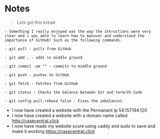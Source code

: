 Notes
=======
> Lets get this bread


    - Something I really enjoyed was the way the intructions were very clear and i was able to learn how to manuver and understand the importance of GitHub! Such as the following commands.

    - git pull - pulls from GitHub

    - git add . - adds to middle ground

    - git commit -am "" - commits to middle ground

    - git push - pushes to GitHub

    - git fetch - Fetches from GitHub

    - git status - Checks the balance between Git and term/VS Code

    - git config pull.rebase false - Fixes the imbalances

- I now have created a website with the Permanant ip 54.157.194.120
- I now have created a website with a domain name called http://casecentral.click
- I now have made my website scure using caddy and sudo to save and make it working https://casecentral.click
